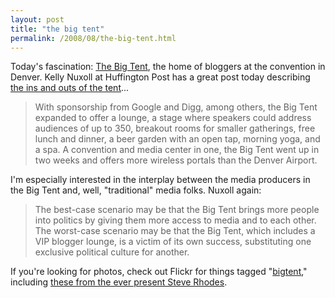 ```yaml
---
layout: post
title: "the big tent"
permalink: /2008/08/the-big-tent.html
---
```


<p>Today's fascination: <a href="http://www.blogs.com/search/big+tent">The Big Tent</a>, the home of bloggers at the convention in Denver. Kelly Nuxoll at Huffington Post has a great post today describing <a href="http://www.huffingtonpost.com/kelly-nuxoll/big-tent-tour-inside-blog_b_121044.html">the ins and outs of the tent</a>...</p>

<blockquote>
  <p>With sponsorship from Google and Digg, among others, the Big Tent expanded to offer a lounge, a stage where speakers could address audiences of up to 350, breakout rooms for smaller gatherings, free lunch and dinner, a beer garden with an open tap, morning yoga, and a spa. A convention and media center in one, the Big Tent went up in two weeks and offers more wireless portals than the Denver Airport.</p>
</blockquote>

<p>I'm especially interested in the interplay between the media producers in the Big Tent and, well, "traditional" media folks. Nuxoll again:</p>

<blockquote>
  <p>The best-case scenario may be that the Big Tent brings more people into politics by giving them more access to media and to each other. The worst-case scenario may be that the Big Tent, which includes a VIP blogger lounge, is a victim of its own success, substituting one exclusive political culture for another.</p>
</blockquote>

<p>If you're looking for photos, check out Flickr for things tagged "<a href="http://flickr.com/photos/tags/bigtent/">bigtent</a>," including <a href="http://flickr.com/photos/ari/tags/bigtent/">these from the ever present Steve Rhodes</a>.</p>



